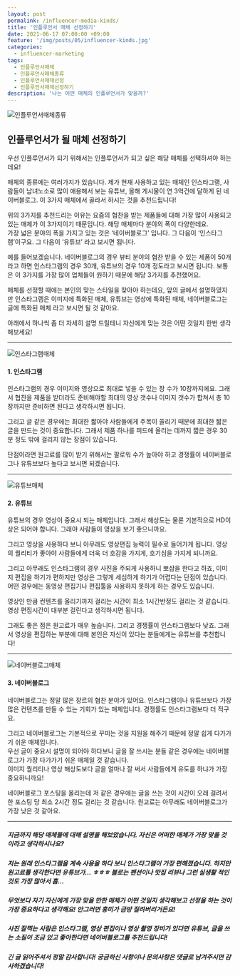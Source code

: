 ```yaml
---
layout: post
permalink: /influencer-media-kinds/
title: '인플루언서 매체 선정하기'
date: 2021-06-17 07:00:00 +09:00
feature: '/img/posts/05/influencer-kinds.jpg'
categories:
  - influencer-marketing
tags:
  - 인플루언서매체
  - 인플루언서매체종류
  - 인플루언서매채선정
  - 인플루언서매체선정하기
description: '나는 어떤 매체의 인플루언서가 맞을까?'
---
```


![인플루언서매체종류](/img/posts/05/influencer-kinds.jpg)

## 인플루언서가 될 매체 선정하기

우선 인플루언서가 되기 위해서는 인플루언서가 되고 싶은 해당 매체를 선택하셔야 하는데요!

매체의 종류에는 여러가지가 있습니다. 제가 현재 사용하고 있는 매체인 인스타그램, 사람들이 남녀노소로 많이 애용해서 보는 유튜브, 올해 게시물이 연 3억건에 달하게 된 네이버블로그. 이 3가지 매체에서 골라서 하시는 것을 추천드립니다!

위의 3가지를 추천드리는 이유는 요즘의 협찬을 받는 제품들에 대해 가장 많이 사용되고 있는 매체가 이 3가지이기 때문입니다. 해당 매체마다 분야의 폭이 다양한데요. <br> 가장 넓은 분야의 폭을 가지고 있는 것은 ‘네이버블로그’ 입니다. 그 다음이 ‘인스타그램’이구요. 그 다음이 ‘유튜브’ 라고 보시면 됩니다.

예를 들어보겠습니다. 네이버블로그의 경우 뷰티 분야의 협찬 받을 수 있는 제품이 50개라고 하면 인스타그램의 경우 30개, 유튜브의 경우 10개 정도라고 보시면 됩니다. 보통은 이 3가지를 가장 많이 업체들이 원하기 때문에 해당 3가지를 추천했어요.

매체를 선정할 때에는 본인의 맞는 스타일을 찾아야 하는데요, 앞의 글에서 설명하였지만 인스타그램은 이미지에 특화된 매체, 유튜브는 영상에 특화된 매체, 네이버블로그는 글에 특화된 매체 라고 보시면 될 것 같아요.

아래에서 하나씩 좀 더 자세히 설명 드릴테니 자신에게 맞는 것은 어떤 것일지 한번 생각해보세요!

***

![인스타그램매체](/img/posts/05/instagram-kinds.jpg)

#### 1. 인스타그램

인스타그램의 경우 이미지와 영상으로 최대로 넣을 수 있는 장 수가 10장까지에요. 그래서 협찬을 제품을 받더라도 준비해야할 최대의 영상 갯수나 이미지 갯수가 합쳐서 총 10장까지만 준비하면 된다고 생각하시면 됩니다.

그리고 글 같은 경우에는 최대한 짧아야 사람들에게 주목이 쏠리기 때문에 최대한 짧은 글을 만드는 것이 중요합니다. 그래서 제품 하나를 피드에 올리는 데까지 짧은 경우 30분 정도 밖에 걸리지 않는 장점이 있습니다.

단점이라면 원고료를 많이 받기 위해서는 팔로워 수가 높아야 하고 경쟁률이 네이버블로그나 유튜브보다 높다고 보시면 되겠습니다.

***

![유튜브매체](/img/posts/05/youtube-kinds.jpg)

#### 2. 유튜브

유튜브의 경우 영상이 중요시 되는 매체입니다. 그래서 해상도는 물론 기본적으로 HD이상은 되어야 합니다. 그래야 사람들이 영상을 보기 좋으니까요.

그리고 영상을 사용하다 보니 아무래도 영상편집 능력이 필수로 들어가게 됩니다. 영상의 퀄리티가 좋아야 사람들에게 더욱 더 호감을 가지게, 호기심을 가지게 되니까요.

그리고 아무래도 인스타그램의 경우 사진을 주되게 사용하니 뽀샵을 한다고 하죠, 이미지 편집을 하기가 편하지만 영상은 그렇게 세심하게 하기가 어렵다는 단점이 있습니다. 어떤 경우에는 동영상 편집기나 편집툴을 사용하지 못하게 하는 경우도 있습니다.

영상인 만큼 컨텐츠를 올리기까지 걸리는 시간이 최소 1시간반정도 걸리는 것 같습니다. 영상 편집시간이 대부분 걸린다고 생각하시면 됩니다.

그래도 좋은 점은 원고료가 매우 높습니다. 그리고 경쟁률이 인스타그램보다 낮죠. 그래서 영상을 편집하는 부분에 대해 본인은 자신이 있다는 분들에게는 유튜브를 추천합니다!

***

![네이버블로그매체](/img/posts/05/naverblog-kinds.jpg)

#### 3. 네이버블로그

네이버블로그는 정말 많은 장르의 협찬 분야가 있어요. 인스타그램이나 유튜브보다 가장 많은 컨텐츠를 만들 수 있는 기회가 있는 매체입니다. 경쟁률도 인스타그램보다 더 적구요.

그리고 네이버블로그는 기본적으로 꾸미는 것을 지원을 해주기 때문에 정말 쉽게 다가가기 쉬운 매체입니다. <br> 우선 글이 중요시 설명이 되어야 하다보니 글을 잘 쓰시는 분들 같은 경우에는 네이버블로그가 가장 다가가기 쉬운 매체일 것 같습니다. <br> 이미지 퀄리티나 영상 해상도보다 글을 얼마나 잘 써서 사람들에게 유도를 하냐가 가장 중요하니까요!

네이버블로그 포스팅을 올리는데 저 같은 경우에는 글을 쓰는 것이 시간이 오래 걸려서 한 포스팅 당 최소 2시간 정도 걸리는 것 같습니다. 원고료는 아무래도 네이버블로그가 가장 낮은 것 같아요.  


***

##### 지금까지 해당 매체들에 대해 설명을 해보았습니다. 자신은 어떠한 매체가 가장 맞을 것이라고 생각하시나요?

##### 저는 원래 인스타그램을 계속 사용을 하다 보니 인스타그램이 가장 편해졌습니다. 하지만 원고료를 생각한다면 유튜브가... ㅎㅎㅎ 블로는 펜션이나 맛집 리뷰나 그런 실생활 적인 것도 가장 많아서 흠...

##### 무엇보다 자기 자신에게 가장 맞을 만한 매체가 어떤 것일지 생각해보고 선정을 하는 것이 가장 중요하다고 생각해요! 안그러면 흥미가 금방 질려버리거든요!

##### 사진 잘찍는 사람은 인스타그램, 영상 편집이나 영상 촬영 장비가 있다면 유튜브, 글을 쓰는 소질이 조금 있고 좋아한다면 네이버블로그를 추천드립니다!

##### 긴 글 읽어주셔서 정말 감사합니다! 궁금하신 사항이나 문의사항은 댓글로 남겨주시면 감사하겠습니다!
